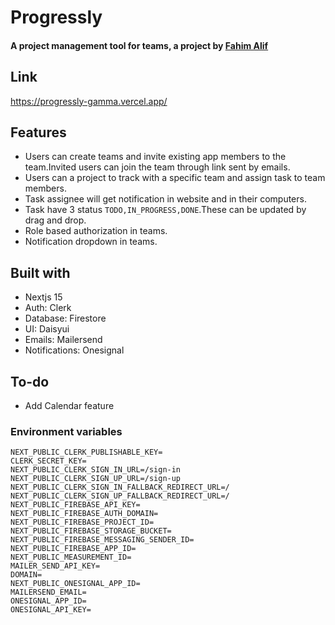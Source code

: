 
# Progressly
#### A project management tool for teams, a project by [Fahim Alif](https://github.com/Fahimkhan9)



## Link
 https://progressly-gamma.vercel.app/









## Features

- Users can create teams and invite existing app members to the team.Invited users can join the team through link sent by emails.
- Users can a project to track with a specific team and assign task to team members.
- Task assignee will get notification in website and in their computers.
- Task have 3 status `TODO,IN_PROGRESS,DONE`.These can be updated by drag and drop.
- Role based authorization in teams.
- Notification dropdown in teams.





## Built with 

- Nextjs 15
- Auth: Clerk
- Database: Firestore
- UI: Daisyui
- Emails: Mailersend
- Notifications: Onesignal


## To-do
- Add Calendar feature



### Environment variables


```
NEXT_PUBLIC_CLERK_PUBLISHABLE_KEY=
CLERK_SECRET_KEY=
NEXT_PUBLIC_CLERK_SIGN_IN_URL=/sign-in
NEXT_PUBLIC_CLERK_SIGN_UP_URL=/sign-up
NEXT_PUBLIC_CLERK_SIGN_IN_FALLBACK_REDIRECT_URL=/
NEXT_PUBLIC_CLERK_SIGN_UP_FALLBACK_REDIRECT_URL=/
NEXT_PUBLIC_FIREBASE_API_KEY=
NEXT_PUBLIC_FIREBASE_AUTH_DOMAIN=
NEXT_PUBLIC_FIREBASE_PROJECT_ID=
NEXT_PUBLIC_FIREBASE_STORAGE_BUCKET=
NEXT_PUBLIC_FIREBASE_MESSAGING_SENDER_ID=
NEXT_PUBLIC_FIREBASE_APP_ID=
NEXT_PUBLIC_MEASUREMENT_ID=
MAILER_SEND_API_KEY=
DOMAIN=
NEXT_PUBLIC_ONESIGNAL_APP_ID=
MAILERSEND_EMAIL=
ONESIGNAL_APP_ID=
ONESIGNAL_API_KEY=
```







